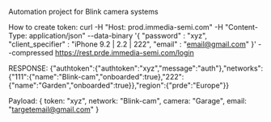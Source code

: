 Automation project for Blink camera systems

How to create token:
curl -H "Host: prod.immedia-semi.com" -H "Content-Type: application/json" --data-binary '{ "password" : "xyz", "client_specifier" : "iPhone 9.2 | 2.2 | 222", "email" : "email@gmail.com" }' --compressed https://rest.prde.immedia-semi.com/login

RESPONSE:
{"authtoken":{"authtoken":"xyz","message":"auth"},"networks":{"111":{"name":"Blink-cam","onboarded":true},"222":{"name":"Garden","onboarded":true}},"region":{"prde":"Europe"}}

Payload:
{
    token: "xyz",
    network: "Blink-cam",
    camera: "Garage",
    email: "targetemail@gmail.com"
}

